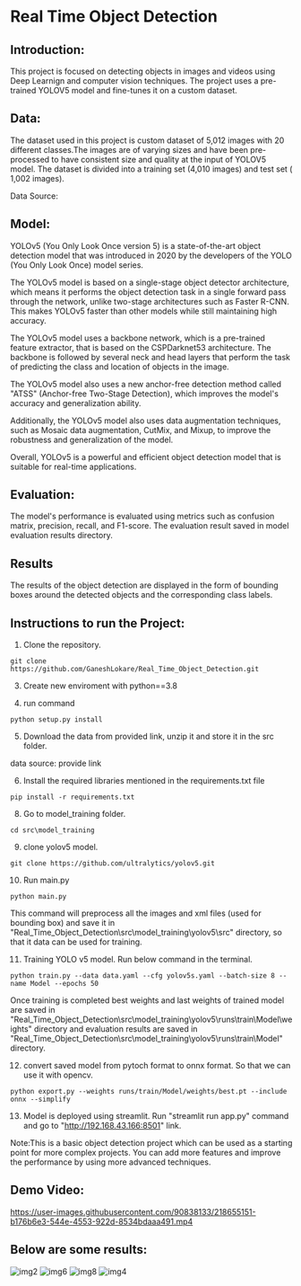 # Real Time Object Detection

## Introduction:
This project is focused on detecting objects in images and videos using Deep Learnign and computer vision techniques. The project uses a pre-trained YOLOV5 model and fine-tunes it on a custom dataset.

## Data:
The dataset used in this project is custom dataset of 5,012 images with 20 different classes.The images are of varying sizes and have been pre-processed to have consistent size and quality at the input of YOLOV5 model. The dataset is divided into a training set (4,010 images) and test set ( 1,002 images).

Data Source:

## Model:
YOLOv5 (You Only Look Once version 5) is a state-of-the-art object detection model that was introduced in 2020 by the developers of the YOLO (You Only Look Once) model series.

The YOLOv5 model is based on a single-stage object detector architecture, which means it performs the object detection task in a single forward pass through the network, unlike two-stage architectures such as Faster R-CNN. This makes YOLOv5 faster than other models while still maintaining high accuracy.

The YOLOv5 model uses a backbone network, which is a pre-trained feature extractor, that is based on the CSPDarknet53 architecture. The backbone is followed by several neck and head layers that perform the task of predicting the class and location of objects in the image.

The YOLOv5 model also uses a new anchor-free detection method called "ATSS" (Anchor-free Two-Stage Detection), which improves the model's accuracy and generalization ability.

Additionally, the YOLOv5 model also uses data augmentation techniques, such as Mosaic data augmentation, CutMix, and Mixup, to improve the robustness and generalization of the model.

Overall, YOLOv5 is a powerful and efficient object detection model that is suitable for real-time applications.

## Evaluation:
The model's performance is evaluated using metrics such as confusion matrix, precision, recall, and F1-score. The evaluation result saved in model evaluation results directory.

## Results
The results of the object detection are displayed in the form of bounding boxes around the detected objects and the corresponding class labels.

## Instructions to run the Project:
1. Clone the repository.
```
git clone https://github.com/GaneshLokare/Real_Time_Object_Detection.git
```
3. Create new enviroment with python==3.8

4. run command
```
python setup.py install
```
5. Download the data from provided link, unzip it and store it in the src folder.

data source: provide link

6. Install the required libraries mentioned in the requirements.txt file
``` 
pip install -r requirements.txt
```
8. Go to model_training folder. 
```
cd src\model_training
```
9. clone yolov5 model.
```
git clone https://github.com/ultralytics/yolov5.git
```
10. Run main.py
```
python main.py
```
This command will preprocess all the images and xml files (used for bounding box) and save it in "Real_Time_Object_Detection\src\model_training\yolov5\src" directory, so that it data can be used for training.

11. Training YOLO v5 model. Run below command in the terminal.
```
python train.py --data data.yaml --cfg yolov5s.yaml --batch-size 8 --name Model --epochs 50
```
Once training is completed best weights and last weights of trained model are saved in "Real_Time_Object_Detection\src\model_training\yolov5\runs\train\Model\weights" directory 
and evaluation results are saved in "Real_Time_Object_Detection\src\model_training\yolov5\runs\train\Model" directory.

12. convert saved model from pytoch format to onnx format. So that we can use it with opencv.
```
python export.py --weights runs/train/Model/weights/best.pt --include onnx --simplify
```
13. Model is deployed using streamlit. Run "streamlit run app.py" command and go to "http://192.168.43.166:8501" link.

Note:This is a basic object detection project which can be used as a starting point for more complex projects. You can add more features and improve the performance by using more advanced techniques.

## Demo Video:

https://user-images.githubusercontent.com/90838133/218655151-b176b6e3-544e-4553-922d-8534bdaaa491.mp4

## Below are some results:


![img2](https://user-images.githubusercontent.com/90838133/218264692-50de0bbf-60f2-4829-abf0-0014b570ea35.jpg)
![img6](https://user-images.githubusercontent.com/90838133/218265305-fc479ef9-f554-4c77-82c4-04531caa928c.jpg)
![img8](https://user-images.githubusercontent.com/90838133/218265339-7bea13af-d9db-4ded-94df-e5160c770ad1.jpg)
![img4](https://user-images.githubusercontent.com/90838133/218265365-6e98d2e3-5bfd-4450-b0ff-280e8f74d7b8.jpg)
